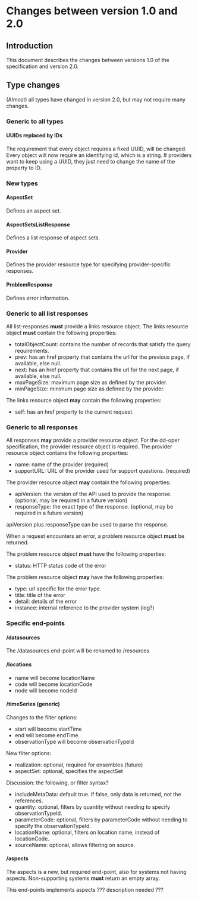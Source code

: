 # Changes between version 1.0 and 2.0

## Introduction
This document describes the changes between versions 1.0 of the specification and version 2.0.

## Type changes
(Almost) all types have changed in version 2.0, but may not require many changes.

### Generic to all types
#### UUIDs replaced by IDs
The requirement that every object requires a fixed UUID, will be changed. Every object will now require an identifying id, which is a string. If providers want to keep using a UUID, they just need to change the name of the property to ID.

### New types
#### AspectSet
Defines an aspect set.

#### AspectSetsListResponse
Defines a list response of aspect sets.

#### Provider
Defines the provider resource type for specifying provider-specific responses.

#### ProblemResponse
Defines error information.

### Generic to all list responses
All list-responses **must** provide a links resource object.
The links resource object **must** contain the following properties:
- totalObjectCount: contains the number of records that satisfy the query requirements.
- prev: has an href property that contains the url for the previous page, if available, else null.
- next: has an href property that contains the url for the next page, if available, else null.     
- maxPageSize: maximum page size as defined by the provider.
- minPageSize: minimum page size as defined by the provider.

The links resource object **may** contain the following properties:
- self: has an href property to the current request.

### Generic to all responses
All responses **may** provide a provider resource object. For the dd-oper specification, the provider resource object is required.
The provider resource object contains the following properties:
- name: name of the provider (required)
- supportURL: URL of the provider used for support questions. (required)

The provider resource object **may** contain the following properties:
- apiVersion: the version of the API used to provide the response. (optional, may be required in a future version)
- responseType: the exact type of the response. (optional, may be required in a future version)

apiVersion plus responseType can be used to parse the response.

When a request encounters an error, a problem resource object **must** be returned.

The problem resource object **must** have the following properties:
- status: HTTP status code of the error

The problem resource object **may** have the following properties:
- type: url specific for the error type.
- title: title of the error
- detail: details of the error
- instance: internal reference to the provider system (log?)

### Specific end-points
#### /datasources
The /datasources end-point will be renamed to /resources

#### /locations
- name will become locationName
- code will become locationCode
- node will become nodeId

#### /timeSeries (generic)
Changes to the filter options:
- start will become startTime
- end will become endTime
- observationType will become observationTypeId

New filter options:
- realization: optional, required for ensembles (future)
- aspectSet: optional, specifies the aspectSet

Discussion: the following, or filter syntax?
- includeMetaData: default true. if false, only data is returned, not the references.
-  quantity: optional, filters by quantity without needing to specify observationTypeId.
-  parameterCode: optional, filters by parameterCode without needing to specify the observationTypeId.
-  locationName: optional, filters on location name, instead of locationCode.
-  sourceName: optional, allows filtering on source.

#### /aspects
The aspects is a new, but required end-point, also for systems not having aspects. Non-supporting systems **must** return an empty array.

This end-points implements aspects ??? description needed ???

